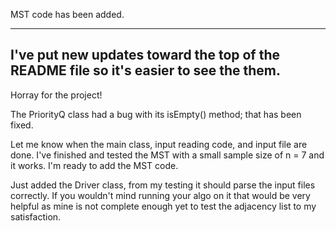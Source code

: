 MST code has been added.

---------------------
I've put new updates toward the top of the README file so it's easier to see the them.
--------------------

Horray for the project!

The PriorityQ class had a bug with its isEmpty() method; that has been fixed.

Let me know when the main class, input reading code, and input file are done.  I've finished and tested the MST with a small sample size of n = 7 and it works.  I'm ready to add the MST code.

Just added the Driver class, from my testing it should parse the input files correctly. If you wouldn't mind running your algo on it that would be very helpful as mine is not complete enough yet to test the adjacency list to my satisfaction.
